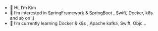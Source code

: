 - 👋 Hi, I’m Kim
- 👀 I’m interested in SpringFramework & SpringBoot , Swift, Docker, k8s and so on :)
- 🌱 I’m currently learning Docker & k8s , Apache kafka, Swift, Objc ..

<!---
801sanae/801sanae is a ✨ special ✨ repository because its `README.md` (this file) appears on your GitHub profile.
You can click the Preview link to take a look at your changes.
--->
